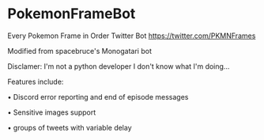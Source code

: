 # PokemonFrameBot
Every Pokemon Frame in Order Twitter Bot
https://twitter.com/PKMNFrames

Modified from spacebruce's Monogatari bot

Disclamer: I'm not a python developer I don't know what I'm doing...

Features include:
  
  • Discord error reporting and end of episode messages
  
  • Sensitive images support
  
  • groups of tweets with variable delay
